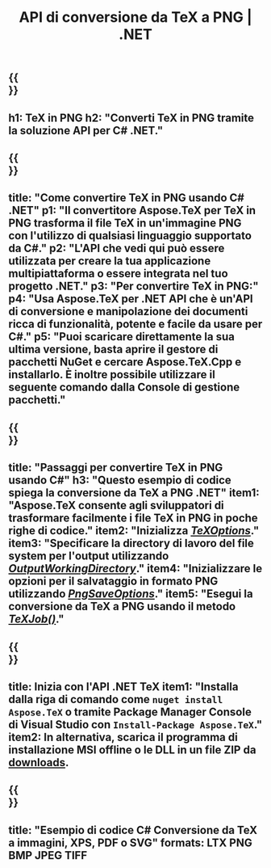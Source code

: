 ﻿---
translation: true
template: /_templates/_conversion-child-net.md
title: API di conversione da TeX a PNG | .NET
description: Funzionalità di conversione da TeX a PNG. Integra questa libreria .NET in sede nel tuo progetto o usa applicazioni multipiattaforma per convertire TeX in PNG.
keywords: da tex a png api net, tex2png integra c#
url: /net/conversion/tex-to-png/
family: tex
platformtag: net
feature: conversion
informat: TEX
outformat: PNG
otherformats: BMP JPEG TIFF PDF SVG XPS
---


{{<section banner>}}
---
h1: TeX in PNG
h2: "Converti TeX in PNG tramite la soluzione API per C# .NET."
---

{{<section overview>}}
---
title: "Come convertire TeX in PNG usando C# .NET"
p1: "Il convertitore Aspose.TeX per TeX in PNG trasforma il file TeX in un'immagine PNG con l'utilizzo di qualsiasi linguaggio supportato da C#."
p2: "L'API che vedi qui può essere utilizzata per creare la tua applicazione multipiattaforma o essere integrata nel tuo progetto .NET."
p3: "Per convertire TeX in PNG:"
p4: "Usa Aspose.TeX per .NET API che è un'API di conversione e manipolazione dei documenti ricca di funzionalità, potente e facile da usare per C#."
p5: "Puoi scaricare direttamente la sua ultima versione, basta aprire il gestore di pacchetti NuGet e cercare Aspose.TeX.Cpp e installarlo. È inoltre possibile utilizzare il seguente comando dalla Console di gestione pacchetti."
---

{{<section feature1>}}
---
title: "Passaggi per convertire TeX in PNG usando C#"
h3: "Questo esempio di codice spiega la conversione da TeX a PNG .NET"
item1: "Aspose.TeX consente agli sviluppatori di trasformare facilmente i file TeX in PNG in poche righe di codice."
item2: "Inizializza [*TeXOptions*](https://reference.aspose.com/tex/net/aspose.tex/texoptions/)."
item3: "Specificare la directory di lavoro del file system per l'output utilizzando [*OutputWorkingDirectory*](https://reference.aspose.com/tex/net/aspose.tex/texoptions/outputworkingdirectory/)."
item4: "Inizializzare le opzioni per il salvataggio in formato PNG utilizzando [*PngSaveOptions*](https://reference.aspose.com/tex/net/aspose.tex.presentation.image/pngsaveoptions/)."
item5: "Esegui la conversione da TeX a PNG usando il metodo [*TeXJob()*](https://reference.aspose.com/tex/net/aspose.tex/texjob/)."
---

{{<section feature2>}}
---
title: Inizia con l'API .NET TeX
item1: "Installa dalla riga di comando come ```nuget install Aspose.TeX``` o tramite Package Manager Console di Visual Studio con ```Install-Package Aspose.TeX```."
item2: In alternativa, scarica il programma di installazione MSI offline o le DLL in un file ZIP da [downloads](https://releases.aspose.com/tex/net).
---

{{<section widget>}}
---
title: "Esempio di codice C# Conversione da TeX a immagini, XPS, PDF o SVG"
formats: LTX PNG BMP JPEG TIFF
---